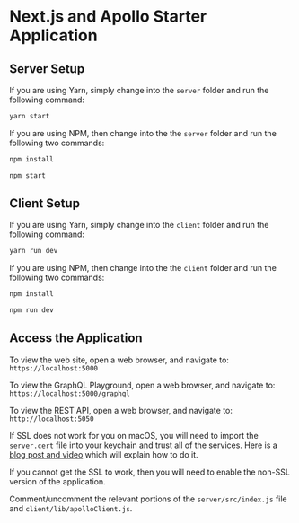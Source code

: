 # Next.js and Apollo Starter Application

## Server Setup

If you are using Yarn, simply change into the `server` folder and run the following command:

```bash
yarn start
```

If you are using NPM, then change into the the `server` folder and run the following two commands:

```bash
npm install

npm start
```

## Client Setup

If you are using Yarn, simply change into the `client` folder and run the following command:

```bash
yarn run dev
```

If you are using NPM, then change into the the `client` folder and run the following two commands:

```bash
npm install

npm run dev
```

## Access the Application

To view the web site, open a web browser, and navigate to: `https://localhost:5000`

To view the GraphQL Playground, open a web browser, and navigate to: `https://localhost:5000/graphql`

To view the REST API, open a web browser, and navigate to: `http://localhost:5050`

If SSL does not work for you on macOS, you will need to import the `server.cert` file into your keychain and trust all of the services. Here is a [blog post and video](https://tosbourn.com/getting-os-x-to-trust-self-signed-ssl-certificates/) which will explain how to do it.

If you cannot get the SSL to work, then you will need to enable the non-SSL version of the application.

Comment/uncomment the relevant portions of the `server/src/index.js` file and `client/lib/apolloClient.js`.
